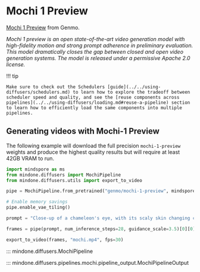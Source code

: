 <!-- Copyright 2024 The HuggingFace Team. All rights reserved.
#
# Licensed under the Apache License, Version 2.0 (the "License");
# you may not use this file except in compliance with the License.
# You may obtain a copy of the License at
#
#     http://www.apache.org/licenses/LICENSE-2.0
#
# Unless required by applicable law or agreed to in writing, software
# distributed under the License is distributed on an "AS IS" BASIS,
# WITHOUT WARRANTIES OR CONDITIONS OF ANY KIND, either express or implied.
# See the License for the specific language governing permissions and
# limitations under the License.
-->

# Mochi 1 Preview

[Mochi 1 Preview](https://huggingface.co/genmo/mochi-1-preview) from Genmo.

*Mochi 1 preview is an open state-of-the-art video generation model with high-fidelity motion and strong prompt adherence in preliminary evaluation. This model dramatically closes the gap between closed and open video generation systems. The model is released under a permissive Apache 2.0 license.*

!!! tip

    Make sure to check out the Schedulers [guide](../../using-diffusers/schedulers.md) to learn how to explore the tradeoff between scheduler speed and quality, and see the [reuse components across pipelines](../../using-diffusers/loading.md#reuse-a-pipeline) section to learn how to efficiently load the same components into multiple pipelines.


## Generating videos with Mochi-1 Preview

The following example will download the full precision `mochi-1-preview` weights and produce the highest quality results but will require at least 42GB VRAM to run.

```python
import mindspore as ms
from mindone.diffusers import MochiPipeline
from mindone.diffusers.utils import export_to_video

pipe = MochiPipeline.from_pretrained("genmo/mochi-1-preview", mindspore_dtype=ms.float16)

# Enable memory savings
pipe.enable_vae_tiling()

prompt = "Close-up of a chameleon's eye, with its scaly skin changing color. Ultra high resolution 4k."

frames = pipe(prompt, num_inference_steps=28, guidance_scale=3.5)[0][0]

export_to_video(frames, "mochi.mp4", fps=30)
```




::: mindone.diffusers.MochiPipeline



::: mindone.diffusers.pipelines.mochi.pipeline_output.MochiPipelineOutput
